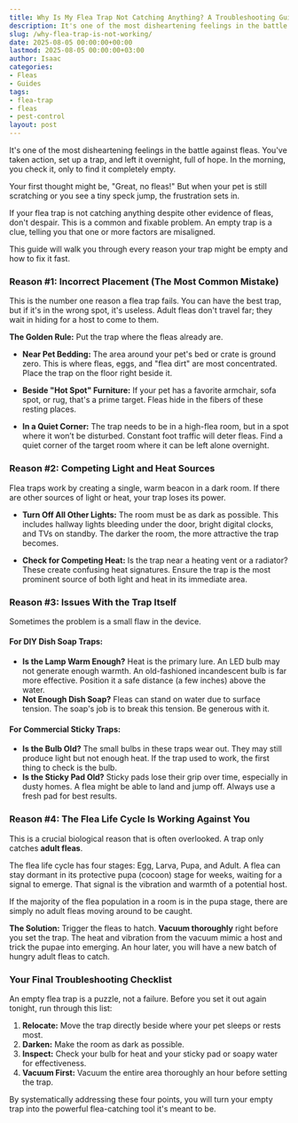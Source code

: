 ```yaml
---
title: Why Is My Flea Trap Not Catching Anything? A Troubleshooting Guide
description: It's one of the most disheartening feelings in the battle against fleas. You've taken action, set up a trap, and left it overnight, full of hope.
slug: /why-flea-trap-is-not-working/
date: 2025-08-05 00:00:00+00:00
lastmod: 2025-08-05 00:00:00+03:00
author: Isaac
categories:
- Fleas
- Guides
tags:
- flea-trap
- fleas
- pest-control
layout: post
---
```

It's one of the most disheartening feelings in the battle against fleas. You've taken action, set up a trap, and left it overnight, full of hope. In the morning, you check it, only to find it completely empty.

Your first thought might be, "Great, no fleas!" But when your pet is still scratching or you see a tiny speck jump, the frustration sets in.

If your flea trap is not catching anything despite other evidence of fleas, don't despair. This is a common and fixable problem. An empty trap is a clue, telling you that one or more factors are misaligned.

This guide will walk you through every reason your trap might be empty and how to fix it fast.

### Reason #1: Incorrect Placement (The Most Common Mistake)

This is the number one reason a flea trap fails. You can have the best trap, but if it's in the wrong spot, it's useless. Adult fleas don't travel far; they wait in hiding for a host to come to them.

**The Golden Rule:** Put the trap where the fleas already are.

*   **Near Pet Bedding:** The area around your pet's bed or crate is ground zero. This is where fleas, eggs, and "flea dirt" are most concentrated. Place the trap on the floor right beside it.

*   **Beside "Hot Spot" Furniture:** If your pet has a favorite armchair, sofa spot, or rug, that's a prime target. Fleas hide in the fibers of these resting places.

*   **In a Quiet Corner:** The trap needs to be in a high-flea room, but in a spot where it won’t be disturbed. Constant foot traffic will deter fleas. Find a quiet corner of the target room where it can be left alone overnight.

### Reason #2: Competing Light and Heat Sources

Flea traps work by creating a single, warm beacon in a dark room. If there are other sources of light or heat, your trap loses its power.

*   **Turn Off All Other Lights:** The room must be as dark as possible. This includes hallway lights bleeding under the door, bright digital clocks, and TVs on standby. The darker the room, the more attractive the trap becomes.

*   **Check for Competing Heat:** Is the trap near a heating vent or a radiator? These create confusing heat signatures. Ensure the trap is the most prominent source of both light and heat in its immediate area.

### Reason #3: Issues With the Trap Itself

Sometimes the problem is a small flaw in the device.

#### For DIY Dish Soap Traps:
*   **Is the Lamp Warm Enough?** Heat is the primary lure. An LED bulb may not generate enough warmth. An old-fashioned incandescent bulb is far more effective. Position it a safe distance (a few inches) above the water.
*   **Not Enough Dish Soap?** Fleas can stand on water due to surface tension. The soap's job is to break this tension. Be generous with it.

#### For Commercial Sticky Traps:
*   **Is the Bulb Old?** The small bulbs in these traps wear out. They may still produce light but not enough heat. If the trap used to work, the first thing to check is the bulb.
*   **Is the Sticky Pad Old?** Sticky pads lose their grip over time, especially in dusty homes. A flea might be able to land and jump off. Always use a fresh pad for best results.

### Reason #4: The Flea Life Cycle Is Working Against You

This is a crucial biological reason that is often overlooked. A trap only catches **adult fleas**.

The flea life cycle has four stages: Egg, Larva, Pupa, and Adult. A flea can stay dormant in its protective pupa (cocoon) stage for weeks, waiting for a signal to emerge. That signal is the vibration and warmth of a potential host.

If the majority of the flea population in a room is in the pupa stage, there are simply no adult fleas moving around to be caught.

**The Solution:** Trigger the fleas to hatch. **Vacuum thoroughly** right before you set the trap. The heat and vibration from the vacuum mimic a host and trick the pupae into emerging. An hour later, you will have a new batch of hungry adult fleas to catch.

### Your Final Troubleshooting Checklist

An empty flea trap is a puzzle, not a failure. Before you set it out again tonight, run through this list:

1.  **Relocate:** Move the trap directly beside where your pet sleeps or rests most.
2.  **Darken:** Make the room as dark as possible.
3.  **Inspect:** Check your bulb for heat and your sticky pad or soapy water for effectiveness.
4.  **Vacuum First:** Vacuum the entire area thoroughly an hour before setting the trap.

By systematically addressing these four points, you will turn your empty trap into the powerful flea-catching tool it's meant to be.
